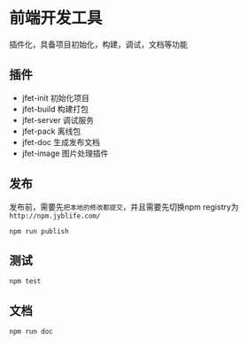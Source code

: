 # 前端开发工具

插件化，具备项目初始化，构建，调试，文档等功能

## 插件

- jfet-init 初始化项目
- jfet-build 构建打包
- jfet-server 调试服务
- jfet-pack 离线包
- jfet-doc 生成发布文档
- jfet-image 图片处理插件

## 发布

发布前，需要先`把本地的修改都提交`，并且需要先切换npm registry为`http://npm.jyblife.com/`

```shell
npm run publish
```

## 测试

```shell
npm test
```

## 文档

```shell
npm run doc
```

